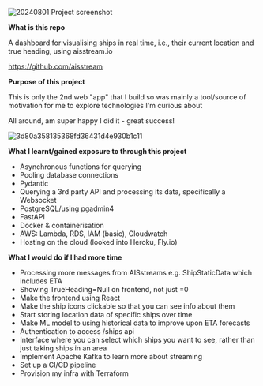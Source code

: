 ![20240801 Project screenshot](https://github.com/user-attachments/assets/fd79f9ba-15ce-4666-bf5a-03494d241fe2)

**What is this repo**

A dashboard for visualising ships in real time, i.e., their current location and true heading, using aisstream.io

https://github.com/aisstream

**Purpose of this project**

This is only the 2nd web "app" that I build so was mainly a tool/source of motivation for me to explore technologies I'm curious about 

All around, am super happy I did it - great success!

![3d80a358135368fd36431d4e930b1c11](https://github.com/user-attachments/assets/9f8cb6b8-cf5f-41f2-985a-04745615aab4)


**What I learnt/gained exposure to through this project**
- Asynchronous functions for querying
- Pooling database connections
- Pydantic
- Querying a 3rd party API and processing its data, specifically a Websocket
- PostgreSQL/using pgadmin4
- FastAPI
- Docker & containerisation
- AWS: Lambda, RDS, IAM (basic), Cloudwatch
- Hosting on the cloud (looked into Heroku, Fly.io)

**What I would do if I had more time**
- Processing more messages from AISstreams e.g. ShipStaticData which includes ETA
- Showing TrueHeading=Null on frontend, not just =0
- Make the frontend using React
- Make the ship icons clickable so that you can see info about them
- Start storing location data of specific ships over time
- Make ML model to using historical data to improve upon ETA forecasts
- Authentication to access /ships api
- Interface where you can select which ships you want to see, rather than just taking ships in an area
- Implement Apache Kafka to learn more about streaming
- Set up a CI/CD pipeline
- Provision my infra with Terraform 
